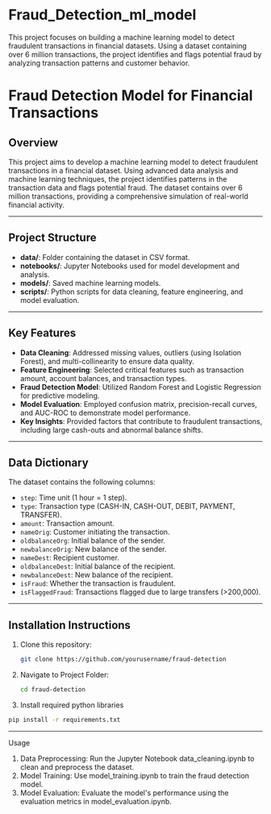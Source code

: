 # Fraud_Detection_ml_model
This project focuses on building a machine learning model to detect fraudulent transactions in financial datasets. Using a dataset containing over 6 million transactions, the project identifies and flags potential fraud by analyzing transaction patterns and customer behavior.

# **Fraud Detection Model for Financial Transactions**

## **Overview**
This project aims to develop a machine learning model to detect fraudulent transactions in a financial dataset. Using advanced data analysis and machine learning techniques, the project identifies patterns in the transaction data and flags potential fraud. The dataset contains over 6 million transactions, providing a comprehensive simulation of real-world financial activity.

---

## **Project Structure**

- **data/**: Folder containing the dataset in CSV format.
- **notebooks/**: Jupyter Notebooks used for model development and analysis.
- **models/**: Saved machine learning models.
- **scripts/**: Python scripts for data cleaning, feature engineering, and model evaluation.

---

## **Key Features**

- **Data Cleaning**: Addressed missing values, outliers (using Isolation Forest), and multi-collinearity to ensure data quality.
- **Feature Engineering**: Selected critical features such as transaction amount, account balances, and transaction types.
- **Fraud Detection Model**: Utilized Random Forest and Logistic Regression for predictive modeling.
- **Model Evaluation**: Employed confusion matrix, precision-recall curves, and AUC-ROC to demonstrate model performance.
- **Key Insights**: Provided factors that contribute to fraudulent transactions, including large cash-outs and abnormal balance shifts.

---

## **Data Dictionary**
The dataset contains the following columns:
- `step`: Time unit (1 hour = 1 step).
- `type`: Transaction type (CASH-IN, CASH-OUT, DEBIT, PAYMENT, TRANSFER).
- `amount`: Transaction amount.
- `nameOrig`: Customer initiating the transaction.
- `oldbalanceOrg`: Initial balance of the sender.
- `newbalanceOrig`: New balance of the sender.
- `nameDest`: Recipient customer.
- `oldbalanceDest`: Initial balance of the recipient.
- `newbalanceDest`: New balance of the recipient.
- `isFraud`: Whether the transaction is fraudulent.
- `isFlaggedFraud`: Transactions flagged due to large transfers (>200,000).

---

## **Installation Instructions**

1. Clone this repository:
   ```bash
   git clone https://github.com/yourusername/fraud-detection
2. Navigate to Project Folder:
   ```bash
   cd fraud-detection
3. Install required python libraries
  ```bash
  pip install -r requirements.txt
```

---

Usage
1) Data Preprocessing: Run the Jupyter Notebook data_cleaning.ipynb to clean and preprocess the dataset.
2) Model Training: Use model_training.ipynb to train the fraud detection model.
3) Model Evaluation: Evaluate the model's performance using the evaluation metrics in model_evaluation.ipynb.


 

